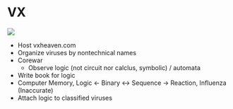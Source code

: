 # VX
![](https://us-central1-progress-markdown.cloudfunctions.net/progress/1)
- Host vxheaven.com
- Organize viruses by nontechnical names
- Corewar
  - Observe logic (not circuit nor calclus, symbolic) / automata
- Write book for logic
- Computer Memory, Logic <- Binary <-> Sequence -> Reaction, Influenza (Inaccurate)
- Attach logic to classified viruses